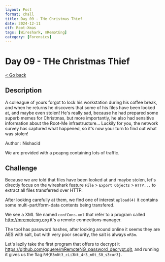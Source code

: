 ```yaml
---
layout: Post
format: chall
title: Day 09 - THe Christmas Thief
date: 2024-12-11
ctf: Root-Xmas
tags: [Wireshark, mRemotEng]
category: [Forensics]
---
```

# Day 09 - THe Christmas Thief

<a class="back-link" href="../../">< Go back</a>

## Description

A colleague of yours forgot to lock his workstation during his coffee break, and when he returns he discovers that some of his files have been looked at, and maybe even stolen! He's really sad, because he had prepared some superb memes for Christmas, but more importantly, he also had sensitive information about the Root-Me infrastructure... Luckily for you, the network survey has captured what happened, so it's now your turn to find out what was stolen!

Author : Nishacid

We are provided with a pcapng containing lots of traffic.

## Challenge

Because we are told that files have been looked at and maybe stolen, let's directly focus on the wireshark feature `File` > `Export Objects` > `HTTP...` to extract all files transferred over HTTP.

After looking carefully at them, we find one of interest `upload(4)` it contains some multi-part/form-data contents being transfered.

We see a XML file named `confCons.xml` that refer to a program called <http://mremoteng.org> it's a remote connections manager.

The tool has password hashes, after looking around online it seems they are AES with salt, but with very poor security, the salt is always `mR3m`.

Let's lazily take the first program that offers to decrypt it <https://github.com/gquere/mRemoteNG_password_decrypt.git>, and running it gives us the flag `RM{R3m0t3_cLi3Nt_4r3_n0t_S0_s3cur3}`.
